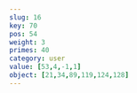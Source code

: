 ```yaml
---
slug: 16
key: 70
pos: 54
weight: 3
primes: 40
category: user
value: [53,4,-1,1]
object: [21,34,89,119,124,128]
---
```

